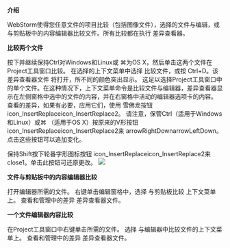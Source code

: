 **介绍**

WebStorm使得您任意文件的项目比较（包括图像文件），选择的文件与编辑，或与剪贴板中的内容编辑器比较文件。所有比较都在执行 差异查看器。

**比较两个文件**

按下并继续保持Ctrl对Windows和Linux或 ⌘为OS X，然后单击这两个文件在Project工具窗口比较。
在选择的上下文菜单中选择 比较文件，或按 Ctrl+D。该差异查看器文件 将打开，所不同的颜色突出显示。
这足以选择Project工具窗口中的单个文件。在这种情况下，上下文菜单命令是比较文件与编辑器，差异查看器显示在左侧窗格中选中的文件的内容，并在右窗格中活动的编辑器选项卡的内容。
查看的差异，如果有必要，应用它们，使用 雪佛龙按钮  icon_InsertReplaceicon_InsertReplace2。
请注意，保管Ctrl（适用于Windows和Linux）或⌘ （适用于OS X）按原来的V形按钮  icon_InsertReplaceicon_InsertReplace2来  arrowRightDownarrowLeftDown。点击这些按钮可以追加变化。

保持Shift按下轮番字形图标按钮  icon_InsertReplaceicon_InsertReplace2来close1。单击此按钮可还原更改。
![](https://www.jetbrains.com/help/img/idea/compareFiles.png)

**文件与剪贴板中的内容编辑器比较**

打开编辑器所需的文件。
右键单击编辑窗格中，选择 与剪贴板比较 上下文菜单上。
查看和管理中的差异 差异查看器文件。

**一个文件编辑器内容比较**

在Project工具窗口中右键单击所需的文件。
选择 与编辑器中比较文件的上下文菜单上。
查看和管理中的差异 差异查看器文件。